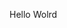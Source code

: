 Hello Wolrd






























































































































































































































































































































































































































































































































































































































































































































































































































































































































































































































































































































































































































































































































































































































































































































































































































































































































































































































































































































































































































































































































































































































































































































































































































































































































































































































































































































































































































































































































